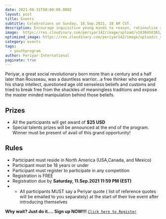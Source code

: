 ```yaml
---
date: 2021-08-31T00:00:00.000Z
layout: post
title: Events
subtitle: Celebrations on Sunday, 18.Sep.2021, 10 AM CST.
description: Encourage inquisitive young minds to reason, rationalize and fearlessly ask questions especially when something does not connect with the intellect…
image:  https://res.cloudinary.com/periyar142/image/upload/v1630450301/Events_v5cbtp.jpg
optimized_image: https://res.cloudinary.com/periyar142/image/upload/c_scale,w_380/v1630450301/Events_v5cbtp.jpg
category: events
tags:
  - youthprogram
author: Periyar-International
paginate: true
---
```


Periyar, a great social revolutionary born more than a century and a half later than Rousseau, was a dauntless warrior…a free thinker who engaged his sharp intellect, questioned age old senseless beliefs and customs and tried to break free from the shackles of meaningless traditions and expose the master minded manipulation behind those beliefs. 



## Prizes

* All the participants will get award of <strong>$25 USD</strong> 
* Special talents prizes will be announced at the end of the program. Winner must be present of avail of this grand opportunity!

## Rules

* Participant must reside in North America (USA,Canada, and Mexico) 
* Participant must be 18 years or under
* Participant must register to participate in any competition
* Registration is FREE
* Registration due by <strong>Saturday, 11.Sep.2021 11:59 PM (EST)</strong>
* * All participants MUST say a Periyar quote ( list of reference quotes will be emailed to you separately) at the start of their live event after introducing themselves

**Why wait? Just do it…. Sign up NOW!!!**
<a  href="https://www.periyar143.info/register/">`Click here to Register`</a>







